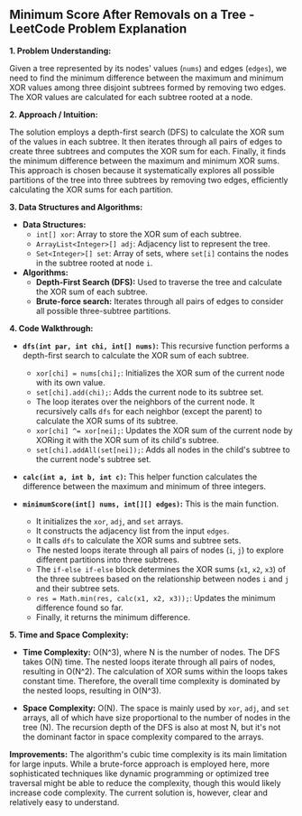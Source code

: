 ## Minimum Score After Removals on a Tree - LeetCode Problem Explanation

**1. Problem Understanding:**

Given a tree represented by its nodes' values (`nums`) and edges (`edges`), we need to find the minimum difference between the maximum and minimum XOR values among three disjoint subtrees formed by removing two edges.  The XOR values are calculated for each subtree rooted at a node.

**2. Approach / Intuition:**

The solution employs a depth-first search (DFS) to calculate the XOR sum of the values in each subtree. It then iterates through all pairs of edges to create three subtrees and computes the XOR sum for each. Finally, it finds the minimum difference between the maximum and minimum XOR sums.  This approach is chosen because it systematically explores all possible partitions of the tree into three subtrees by removing two edges, efficiently calculating the XOR sums for each partition.


**3. Data Structures and Algorithms:**

* **Data Structures:**
    * `int[] xor`: Array to store the XOR sum of each subtree.
    * `ArrayList<Integer>[] adj`: Adjacency list to represent the tree.
    * `Set<Integer>[] set`: Array of sets, where `set[i]` contains the nodes in the subtree rooted at node `i`.
* **Algorithms:**
    * **Depth-First Search (DFS):** Used to traverse the tree and calculate the XOR sum of each subtree.
    * **Brute-force search:**  Iterates through all pairs of edges to consider all possible three-subtree partitions.

**4. Code Walkthrough:**

* **`dfs(int par, int chi, int[] nums)`:** This recursive function performs a depth-first search to calculate the XOR sum of each subtree.
    * `xor[chi] = nums[chi];`: Initializes the XOR sum of the current node with its own value.
    * `set[chi].add(chi);`: Adds the current node to its subtree set.
    * The loop iterates over the neighbors of the current node.  It recursively calls `dfs` for each neighbor (except the parent) to calculate the XOR sums of its subtree.
    * `xor[chi] ^= xor[nei];`: Updates the XOR sum of the current node by XORing it with the XOR sum of its child's subtree.
    * `set[chi].addAll(set[nei]);`: Adds all nodes in the child's subtree to the current node's subtree set.

* **`calc(int a, int b, int c)`:** This helper function calculates the difference between the maximum and minimum of three integers.

* **`minimumScore(int[] nums, int[][] edges)`:** This is the main function.
    * It initializes the `xor`, `adj`, and `set` arrays.
    * It constructs the adjacency list from the input `edges`.
    * It calls `dfs` to calculate the XOR sums and subtree sets.
    * The nested loops iterate through all pairs of nodes (`i`, `j`) to explore different partitions into three subtrees.
    * The `if-else if-else` block determines the XOR sums (`x1`, `x2`, `x3`) of the three subtrees based on the relationship between nodes `i` and `j` and their subtree sets.
    * `res = Math.min(res, calc(x1, x2, x3));`: Updates the minimum difference found so far.
    * Finally, it returns the minimum difference.


**5. Time and Space Complexity:**

* **Time Complexity:** O(N^3), where N is the number of nodes. The DFS takes O(N) time. The nested loops iterate through all pairs of nodes, resulting in O(N^2). The calculation of XOR sums within the loops takes constant time.  Therefore, the overall time complexity is dominated by the nested loops, resulting in O(N^3).

* **Space Complexity:** O(N). The space is mainly used by `xor`, `adj`, and `set` arrays, all of which have size proportional to the number of nodes in the tree (N). The recursion depth of the DFS is also at most N, but it's not the dominant factor in space complexity compared to the arrays.


**Improvements:**  The algorithm's cubic time complexity is its main limitation for large inputs.  While a brute-force approach is employed here, more sophisticated techniques like dynamic programming or optimized tree traversal might be able to reduce the complexity, though this would likely increase code complexity.  The current solution is, however, clear and relatively easy to understand.
